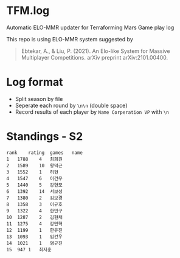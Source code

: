 # TFM.log
Automatic ELO-MMR updater for Terraforming Mars Game play log

This repo is using ELO-MMR system suggested by
> Ebtekar, A., & Liu, P. (2021). An Elo-like System for Massive Multiplayer Competitions. arXiv preprint arXiv:2101.00400.


# Log format
* Split season by file
* Seperate each round by `\n\n` (double space)
* Record results of each player by 
`Name Corperation VP`
with `\n`

# Standings - S2
```csv
rank	rating	games	name
1	1788	4	최희원
2	1589	10	황덕근
3	1552	1	허현
4	1547	6	이건우
5	1440	5	강현모
6	1392	14	서보성
7	1380	2	김보경
8	1358	3	이규호
9	1322	4	한민구
10	1287	2	김현채
11	1275	4	강민혁
12	1199	1	한유진
13	1093	1	임건우
14	1021	1	염규진
15	947	1	최지훈
```
